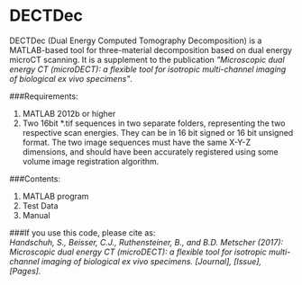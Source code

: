# DECTDec

DECTDec (Dual Energy Computed Tomography Decomposition) is a MATLAB-based tool for three-material decomposition based on dual energy microCT scanning. It is a supplement to the publication _"Microscopic dual energy CT (microDECT): a flexible tool for isotropic multi-channel imaging of biological ex vivo specimens"_.


###Requirements:
1. MATLAB 2012b or higher
2. Two 16bit *.tif sequences in two separate folders, representing the two respective scan energies. They can be in 16 bit signed or 16 bit unsigned format. The two image sequences must have the same X-Y-Z dimensions, and should have been accurately registered using some volume image registration algorithm.


###Contents:
1. MATLAB program
2. Test Data
3. Manual

###If you use this code, please cite as:  
_Handschuh, S., Beisser, C.J., Ruthensteiner, B., and B.D. Metscher (2017): Microscopic dual energy CT (microDECT): a flexible tool for isotropic multi-channel imaging of biological ex vivo specimens. [Journal], [Issue], [Pages]._
